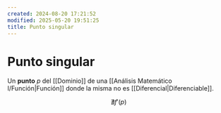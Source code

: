 ```yaml
---
created: 2024-08-20 17:21:52
modified: 2025-05-20 19:51:25
title: Punto singular
---
```


# Punto singular

Un **punto** $p$ del [[Dominio]] de una [[Análisis Matemático I/Función|Función]] donde la misma no es [[Diferencial|Diferenciable]].

$$
\nexists f'(p)
$$
